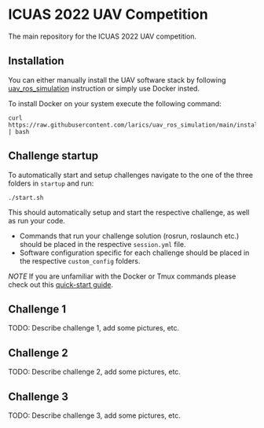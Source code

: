 # ICUAS 2022 UAV Competition
The main repository for the ICUAS 2022 UAV competition.

## Installation

You can either manually install the UAV software stack by following 
[uav_ros_simulation](https://github.com/larics/uav_ros_simulation) instruction or simply 
use Docker insted.

To install Docker on your system execute the following command:
```
curl https://raw.githubusercontent.com/larics/uav_ros_simulation/main/installation/dependencies/docker.sh | bash
```

## Challenge startup

To automatically start and setup challenges navigate to the one of the three folders in ```startup``` and run:
```
./start.sh
```
This should automatically setup and start the respective challenge, as well as run your code.

* Commands that run your challenge solution (rosrun, roslaunch etc.) should be placed in the respective ```session.yml``` file.
* Software configuration specific for each challenge should be placed in the respective ```custom_config``` folders.

*NOTE* If you are unfamiliar with the Docker or Tmux commands please check out this [quick-start guide](https://github.com/larics/uav_ros_simulation/blob/main/HOWTO.md).


## Challenge 1

TODO: Describe challenge 1, add some pictures, etc.

## Challenge 2

TODO: Describe challenge 2, add some pictures, etc.

## Challenge 3

TODO: Describe challenge 3, add some pictures, etc.